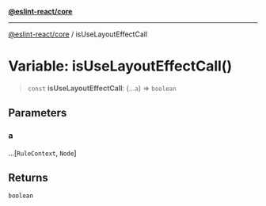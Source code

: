 [**@eslint-react/core**](../README.md)

***

[@eslint-react/core](../README.md) / isUseLayoutEffectCall

# Variable: isUseLayoutEffectCall()

> `const` **isUseLayoutEffectCall**: (...`a`) => `boolean`

## Parameters

### a

...\[`RuleContext`, `Node`\]

## Returns

`boolean`
